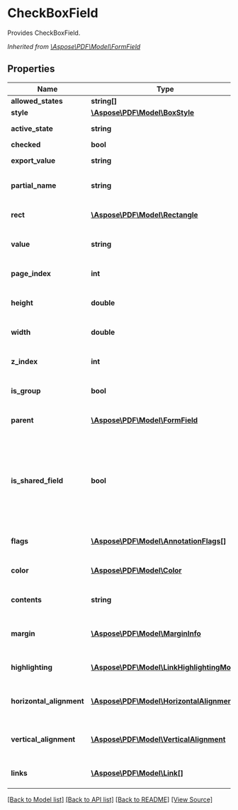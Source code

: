 ﻿# CheckBoxField
Provides CheckBoxField.

*Inherited from [\Aspose\PDF\Model\FormField](FormField.md)*
## Properties
Name | Type | Description | Notes
------------ | ------------- | ------------- | -------------
**allowed_states** | **string[]** | Returns list of allowed states. | [optional]
**style** | [**\Aspose\PDF\Model\BoxStyle**](BoxStyle.md) | Gets or sets style of check box. | [optional]
**active_state** | **string** | Gets or sets current annotation appearance state. | [optional]
**checked** | **bool** | Gets or sets state of check box. | 
**export_value** | **string** | Gets or sets export value of CheckBox field. | [optional]
**partial_name** | **string** | Field name.<br />*Inherited from [\Aspose\PDF\Model\FormField](FormField.md)* | [optional]
**rect** | [**\Aspose\PDF\Model\Rectangle**](Rectangle.md) | Field rectangle.<br />*Inherited from [\Aspose\PDF\Model\FormField](FormField.md)* | [optional]
**value** | **string** | Field value.<br />*Inherited from [\Aspose\PDF\Model\FormField](FormField.md)* | [optional]
**page_index** | **int** | Page index.<br />*Inherited from [\Aspose\PDF\Model\FormField](FormField.md)* | 
**height** | **double** | Gets or sets height of the field.<br />*Inherited from [\Aspose\PDF\Model\FormField](FormField.md)* | [optional]
**width** | **double** | Gets or sets width of the field.<br />*Inherited from [\Aspose\PDF\Model\FormField](FormField.md)* | [optional]
**z_index** | **int** | Z index.<br />*Inherited from [\Aspose\PDF\Model\FormField](FormField.md)* | [optional]
**is_group** | **bool** | Is group.<br />*Inherited from [\Aspose\PDF\Model\FormField](FormField.md)* | 
**parent** | [**\Aspose\PDF\Model\FormField**](FormField.md) | Gets field parent.<br />*Inherited from [\Aspose\PDF\Model\FormField](FormField.md)* | [optional]
**is_shared_field** | **bool** | Property for Generator support. Used when field is added to header or footer. If true, this field will created once and it's appearance will be visible on all pages of the document. If false, separated field will be created for every document page.<br />*Inherited from [\Aspose\PDF\Model\FormField](FormField.md)* | [optional]
**flags** | [**\Aspose\PDF\Model\AnnotationFlags[]**](AnnotationFlags.md) | Gets Flags of the field.<br />*Inherited from [\Aspose\PDF\Model\FormField](FormField.md)* | [optional]
**color** | [**\Aspose\PDF\Model\Color**](Color.md) | Color of the annotation.<br />*Inherited from [\Aspose\PDF\Model\FormField](FormField.md)* | [optional]
**contents** | **string** | Get the field content.<br />*Inherited from [\Aspose\PDF\Model\FormField](FormField.md)* | [optional]
**margin** | [**\Aspose\PDF\Model\MarginInfo**](MarginInfo.md) | Gets or sets a outer margin for paragraph (for pdf generation)<br />*Inherited from [\Aspose\PDF\Model\FormField](FormField.md)* | [optional]
**highlighting** | [**\Aspose\PDF\Model\LinkHighlightingMode**](LinkHighlightingMode.md) | Field highlighting mode.<br />*Inherited from [\Aspose\PDF\Model\FormField](FormField.md)* | [optional]
**horizontal_alignment** | [**\Aspose\PDF\Model\HorizontalAlignment**](HorizontalAlignment.md) | Gets HorizontalAlignment of the field.<br />*Inherited from [\Aspose\PDF\Model\FormField](FormField.md)* | [optional]
**vertical_alignment** | [**\Aspose\PDF\Model\VerticalAlignment**](VerticalAlignment.md) | Gets VerticalAlignment of the field.<br />*Inherited from [\Aspose\PDF\Model\FormField](FormField.md)* | [optional]
**links** | [**\Aspose\PDF\Model\Link[]**](Link.md) | Link to the document.<br />*Inherited from [\Aspose\PDF\Model\LinkElement](LinkElement.md)* | [optional]

[[Back to Model list]](../README.md#documentation-for-models) [[Back to API list]](../README.md#documentation-for-api-endpoints) [[Back to README]](../README.md) [[View Source]](../src/Aspose/PDF/Model/CheckBoxField.php)


